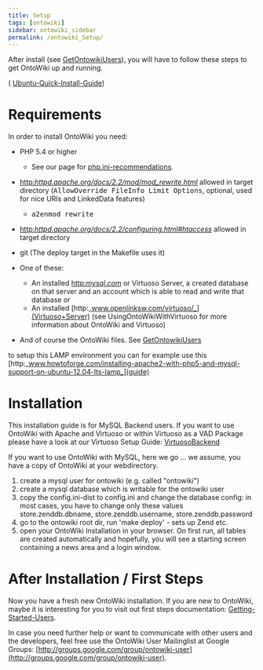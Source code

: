 ```yaml
---
title: Setup
tags: [ontowiki]
sidebar: ontowiki_sidebar
permalink: /ontowiki_Setup/
---
```

After install (see [GetOntowikiUsers](Guide)), you will have to follow these steps to get OntoWiki up and running.

( [Ubuntu-Quick-Install-Guide](Quick+Install+for+Ubuntu))

# Requirements

In order to install OntoWiki you need:

- PHP 5.4 or higher
  - See our page for [php.ini-recommendations](recommended+PHP+settings).

- [http:_httpd.apache.org/docs/2.2/mod/mod\_rewrite.html_](mod_rewrite) allowed in target directory (<tt>AllowOverride FileInfo Limit Options</tt>, optional, used for nice URIs and LinkedData features)
  - <tt>a2enmod rewrite</tt>

- [http:_httpd.apache.org/docs/2.2/configuring.html#htaccess_](.htaccess) allowed in target directory
- git (The deploy target in the Makefile uses it)
- One of these:
  - An installed [http:_mysql.com_](MySQL+Server) or Virtuoso Server, a created database on that server and an account which is able to read and write that database or
  - An installed [http:_www.openlinksw.com/virtuoso/_](Virtuoso+Server) (see UsingOntoWikiWithVirtuoso for more information about OntoWiki and Virtuoso) 

- And of course the OntoWiki files. See [GetOntowikiUsers](GetOntowikiUsers)

to setup this LAMP environment you can for example use this [http:_www.howtoforge.com/installing-apache2-with-php5-and-mysql-support-on-ubuntu-12.04-lts-lamp_](guide)

# Installation

This installation guide is for MySQL Backend users. If you want to use OntoWiki with Apache and Virtuoso or within Virtuoso as a VAD Package please have a look at our Virtuoso Setup Guide: [VirtuosoBackend](VirtuosoBackend)

If you want to use OntoWiki with MySQL, here we go ... we assume, you have a copy of OntoWiki at your webdirectory.

1. create a mysql user for ontowiki (e.g. called "ontowiki")
2. create a mysql database which is writable for the ontowiki user
3. copy the config.ini-dist to config.ini and change the database config: in most cases, you have to change only these values store.zenddb.dbname, store.zenddb.username, store.zenddb.password
4. go to the ontowiki root dir, run 'make deploy' - sets up Zend etc.
5. open your OntoWiki Installation in your browser. On first run, all tables are created automatically and hopefully, you will see a starting screen containing a news area and a login window.

# After Installation / First Steps

Now you have a fresh new OntoWiki installation. If you are new to OntoWiki, maybe it is interesting for you to visit out first steps documentation: [Getting-Started-Users](Getting-Started-Users).

In case you need further help or want to communicate with other users and the developers, feel free use the OntoWiki User Mailinglist at Google Groups: [http://groups.google.com/group/ontowiki-user](http://groups.google.com/group/ontowiki-user).


